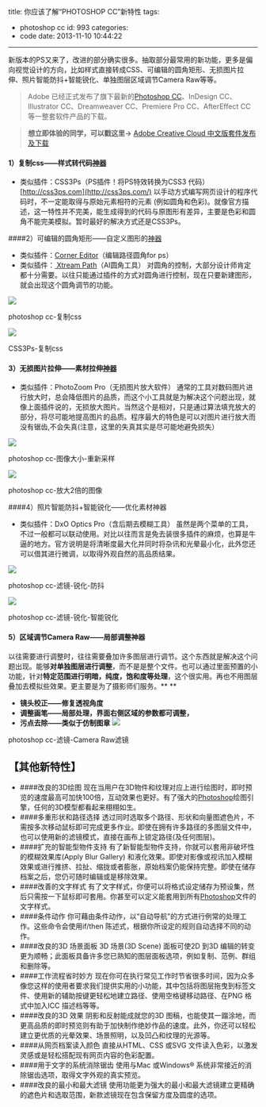 title: 你应该了解“PHOTOSHOP CC”新特性
tags:
  - photoshop cc
id: 993
categories:
  - code
date: 2013-11-10 10:44:22
---

新版本的PS又来了，改进的部分确实很多。抽取部分最常用的新功能，更多是偏向视觉设计的方向，比如样式直接转成CSS、可编辑的圆角矩形、无损图片拉伸、照片智能防抖+智能锐化、单独图层区域调节Camera Raw等等。
> Adobe 已经正式发布了旗下最新的[Photoshop CC](http://www.uisdc.com/tag/photoshop-cc "查看 Photoshop CC 中的全部文章")、InDesign CC、Illustrator CC、Dreamweaver CC、Premiere Pro CC、AfterEffect CC 等一整套软件产品的下载。

<!--more-->

> **想立即体验的同学，可以戳这里→** [Adobe Creative Cloud 中文版套件发布及下载](http://www.uisdc.com/adobe-cc)
#### 1）复制css——样式转代码[神器](http://www.uisdc.com/tag/%e7%a5%9e%e5%99%a8 "查看 神器 中的全部文章")

* 类似插件：CSS3Ps（PS插件！将PS特效转换为CSS3 代码）[http://css3ps.com](http://css3ps.com/)
以手动方式编写网页设计的程序代码时，不一定能取得与原始元素相符的元素 (例如圆角和色彩)。就像官方描述，这一特性并不完美，能生成得到的代码与原图形有差异，主要是色彩和圆角不能完美模拟。暂时最好的解决方式还是CSS3Ps。

####2）可编辑的圆角矩形——自定义图形的[神器](http://www.uisdc.com/tag/%e7%a5%9e%e5%99%a8 "查看 神器 中的全部文章")

*   类似插件：[Corner Editor](http://www.uisdc.com/corner-editor-2013)（编辑路径圆角for ps）
*   类似插件：[ Xtream Path](http://www.uisdc.com/font-ai)（AI圆角工具）
对圆角的控制，大部分设计师肯定都十分需要。以往只能通过插件的方式对圆角进行控制，现在只要新建图形，就会出现这个圆角调节的功能。

![](http://uisdc.qiniudn.com/wp-content/uploads/2013/07/1AE76838D3AE452EBA50A08AD87CF97AE5AEF54C461BA_800_600.jpg)

photoshop cc-复制css


![](http://uisdc.qiniudn.com/wp-content/uploads/2013/07/4B837D92DAD738EECC74817F504F19E7A042D4AF45874_800_303.jpg)

CSS3Ps-复制css


#### 3）无损图片拉伸——素材拉伸[神器](http://www.uisdc.com/tag/%e7%a5%9e%e5%99%a8 "查看 神器 中的全部文章")

*   类似插件：PhotoZoom Pro（无损图片放大软件）
通常的工具对数码图片进行放大时，总会降低图片的品质，而这个小工具就是为解决这个问题出现，就像上面插件说的，无损放大图片。当然这个是相对，只是通过算法填充放大的部分，将尽可能地提高图片的品质。程序最大的特色是可以对图片进行放大而没有锯齿,不会失真(注意，这里的失真其实是尽可能地避免损失）

![](http://uisdc.qiniudn.com/wp-content/uploads/2013/07/FB1C656ADC78CD3135F30CF2AC75D32BD8168DFF71C43_800_500.jpg)

photoshop cc-图像大小-重新采样


![](http://uisdc.qiniudn.com/wp-content/uploads/2013/07/589C9693A3E5690F4B57A631BAD5BDBBC8765B413F763_800_416.jpg)

photoshop cc-放大2倍的图像

####4）照片智能防抖+智能锐化——优化素材神器

*   类似插件：DxO Optics Pro（含后期去模糊工具）
虽然是两个菜单的工具，不过一般都可以联动使用。对比以往而言是免去装很多插件的麻烦，也算是牛逼的地方。官方说明是将清晰度最大化并同时将杂讯和光晕最小化，此外您还可以借其进行微调，以取得外观自然的高品质结果。

![](http://uisdc.qiniudn.com/wp-content/uploads/2013/07/DE4127F8C0538C39368AB25D0F0CE756F8B11139719C7_800_416.jpg)

photoshop cc-滤镜-锐化-防抖


![](http://uisdc.qiniudn.com/wp-content/uploads/2013/07/A8D9C9E92FCA7F26C7FC315159F1BE7AD9D7BDA92445F_800_416.jpg)

photoshop cc-滤镜-锐化-智能锐化


#### 5）区域调节Camera Raw——局部调整神器

以往需要进行调整时，往往需要叠加许多图层进行调节。这个东西就是解决这个问题出现。能够**对单独图层进行调整**，而不是是整个文件。也可以通过里面预置的小功能，针对**特定范围进行明暗，纯度，饱和度等处理**，这个很实用。再也不用图层叠加去模拟些效果。更主要是为了摄影师们服务。**
**

*   **镜头校正——修复透视角度**
*   **调整画笔——局部处理，界面右侧区域的参数都可调整，**
*   **污点去除——类似于仿制图章**
![](http://uisdc.qiniudn.com/wp-content/uploads/2013/07/F787D15DDF57190802585E29A7BDAF20E6DFB160C478B_800_623.jpg)

photoshop cc-滤镜-Camera Raw滤镜


## 【其他新特性】

*   ####改良的3D绘图
现在当用户在3D物件和纹理对应上进行绘图时，即时预览的速度最高可加快100倍，互动效果也更好。有了强大的[Photoshop](http://www.uisdc.com/tag/photoshop "查看 Photoshop 中的全部文章")绘图引擎，任何的3D模型都看起来栩栩如生。
*   ####多重形状和路径选择
透过同时选取多个路径、形状和向量图遮色片，不需按多次移动鼠标即可完成更多作业。即使在拥有许多路径的多图层文件中，也可以使用新的滤镜模式，直接在画布上锁定路径(及任何图层)。
*   ####扩充的智能型物件支持
有了新智能型物件支持，你就可以套用非破坏性的模糊效果库(Apply Blur Gallery) 和液化效果。即使对影像或视讯加入模糊效果或进行推挤、拉扯、缩拢或者膨胀，原始档案仍能保持完整。即使在储存档案之后，您仍可随时编辑或是移除效果。
*   ####改善的文字样式
有了文字样式，你便可以将格式设定储存为预设集，然后只需按一下鼠标即可套用。你甚至可以定义能套用到所有[Photoshop](http://www.uisdc.com/tag/photoshop "查看 Photoshop 中的全部文章")文件的文字样式。
*   ####条件动作
你可藉由条件动作，以“自动导航”的方式进行例常的处理工作。这些命令会使用if/then 陈述式，根据你所设定的规则自动选择不同的动作。
*   ####改良的3D 场景面板
3D 场景(3D Scene) 面板可使2D 到3D 编辑的转变更为顺畅；此面板具备许多您已熟知的图层面板选项，例如复制、范例、群组和删除等。
*   ####工作流程省时妙方
现在你可在执行常见工作时节省很多时间，因为众多像您这样的使用者要求我们提供实用的小功能，其中包括将图层拖曳到标签文件、使用新的辅助按键更轻松地建立路径、使用空格键移动路径、在PNG 格式中加入ICC 描述档等等。
*   ####改良的3D 效果
阴影和反射能成就您的3D 图稿，也能使其一蹋涂地，而更高品质的即时预览则有助于加快制作绝妙作品的速度。此外，你还可以轻松建立更优质的光晕效果、场景照明，以及凹凸和纹理的光源等。
*   ####从网页档案读入颜色
直接从HTML、CSS 或SVG 文件读入色彩，以激发灵感或是轻松搭配现有网页内容的色彩配置。
*   ####用于文字的系统消除锯齿
使用与Mac 或Windows® 系统非常接近的消除锯齿选项，取得文字外观的真实预览。
*   ####改良的最小和最大滤镜
使用功能更为强大的最小和最大滤镜建立更精确的遮色片和选取范围，新款滤镜现在包含保留方度及圆度的选项。